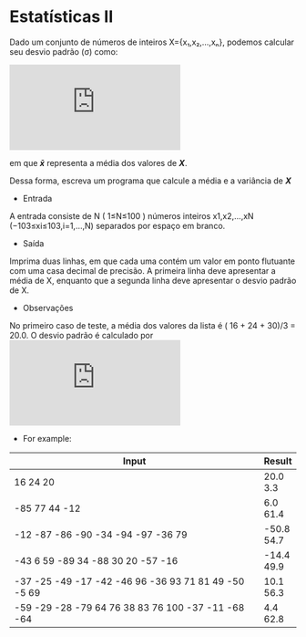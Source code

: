 # Estatísticas II
Dado um conjunto de números de inteiros X={x₁,x₂,…,xₙ}, podemos calcular seu desvio padrão (σ) como:

![equation](http://www.sciweavers.org/tex2img.php?eq=%5Csigma%20%3D%20%5Csqrt%7B%5Cfrac%7B%5Csum%5Climits_%7Bi%3D1%7D%5E%7BN%7D%20%28x_i%20-%20%5Cbar%7Bx%7D%29%5E2%7D%7BN%7D%7D&bc=White&fc=Black&im=jpg&fs=12&ff=arev&edit=0)

em que **_x̄_** representa a média dos valores de **_X_**.

Dessa forma, escreva um programa que calcule a média e a variância de **_X_**

* Entrada

A entrada consiste de N ( 1≤N≤100 ) números inteiros x1,x2,…,xN (−103≤xi≤103,i=1,…,N) separados por espaço em branco.

* Saída

Imprima duas linhas, em que cada uma contém um valor em ponto flutuante com uma casa decimal de precisão. A primeira linha deve apresentar a média de X, enquanto que a segunda linha deve apresentar o desvio padrão de X.

* Observações

No primeiro caso de teste, a média dos valores da lista é ( 16 + 24 + 30)/3 = 20.0. O desvio padrão é calculado por ![equation](http://www.sciweavers.org/tex2img.php?eq=%5Csqrt%7B%2816%20-20%29%5E2%20%2B%20%2824-20%29%5E2%2B%2820-20%29%5E2%29%2F3%20%7D&bc=White&fc=Black&im=jpg&fs=12&ff=arev&edit=0)

* For example:

|Input|Result|
-|-
|16 24 20|20.0<br>3.3|
|-85 77 44 -12|6.0<br>61.4|
|-12 -87 -86 -90 -34 -94 -97 -36 79|-50.8<br>54.7|
|-43 6 59 -89 34 -88 30 20 -57 -16|-14.4<br>49.9|
|-37 -25 -49 -17 -42 -46 96 -36 93 71 81 49 -50 -5 69|10.1<br>56.3|
|-59 -29 -28 -79 64 76 38 83 76 100 -37 -11 -68 -64|4.4<br>62.8|
